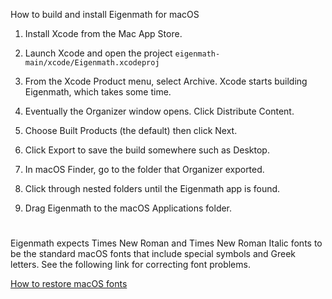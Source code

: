 How to build and install Eigenmath for macOS

1. Install Xcode from the Mac App Store.

2. Launch Xcode and open the project `eigenmath-main/xcode/Eigenmath.xcodeproj`

3. From the Xcode Product menu, select Archive. Xcode starts building Eigenmath, which takes some time.

4. Eventually the Organizer window opens. Click Distribute Content.

5. Choose Built Products (the default) then click Next.

6. Click Export to save the build somewhere such as Desktop.

7. In macOS Finder, go to the folder that Organizer exported.

8. Click through nested folders until the Eigenmath app is found.

9. Drag Eigenmath to the macOS Applications folder.

#

Eigenmath expects Times New Roman and Times New Roman Italic fonts to be the standard macOS fonts that include special symbols and Greek letters.
See the following link for correcting font problems.

[How to restore macOS fonts](https://support.apple.com/guide/font-book/restore-fonts-that-came-with-your-mac-fb34862/mac)
